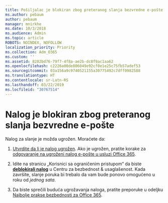```yaml
---
title: Pošiljalac je blokiran zbog preteranog slanja bezvredne e-pošte
ms.author: pebaum
author: pebaum
manager: mnirkhe
ms.date: 10/3/2018
ms.audience: Admin
ms.topic: article
ROBOTS: NOINDEX, NOFOLLOW
localization_priority: Priority
ms.collection: Adm_O365
ms.custom: ''
ms.assetid: 8282bd76-79f7-4f8a-ae2b-dc8f9ac1aa62
ms.openlocfilehash: c2226a00de806049e92cf0e1e25c75fb57adef53
ms.sourcegitcommit: 03a156a9c9740521155a30775492c7dff0982588
ms.translationtype: HT
ms.contentlocale: sr-Latn-RS
ms.lasthandoff: 03/22/2019
ms.locfileid: "30767514"
---
```

# <a name="account-is-blocked-for-sending-too-much-spam"></a>Nalog je blokiran zbog preteranog slanja bezvredne e-pošte

Nalog za slanje je možda ugrožen. Moraćete da:
  
1. [Utvrdite da li je nalog ugrožen](https://support.microsoft.com/help/2551603/how-to-determine-whether-your-office-365-account-has-been-compromised). Ako je ugrožen, pratite korake za [odgovaranje na ugroženi nalog e-pošte u usluzi Office 365](https://docs.microsoft.com/office365/securitycompliance/responding-to-a-compromised-email-account).
    
2. Idite na stranicu „Korisnici sa ograničenim pristupom“ da biste **[deblokirali nalog](https://protection.office.com/?hash=/restrictedusers)** u Centru za bezbednost &amp; usaglašenost. Kada završite, slanje poruka bi trebalo da vam bude ponovo omogućeno u roku od *jednog sata*. 
    
3. Da biste sprečili buduća ugrožavanja naloga, pratite preporuke u odeljku [Najbolje prakse bezbednosti za Office 365](https://support.office.com/article/9295e396-e53d-49b9-ae9b-0b5828cdedc3.aspx).
  

